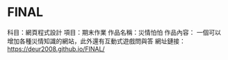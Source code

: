 # FINAL
科目：網頁程式設計
項目：期末作業
作品名稱：災情怕怕
作品內容：
一個可以增加各種災情知識的網站，此外還有互動式遊戲問與答
網址鏈接：
https://deur2008.github.io/FINAL/
